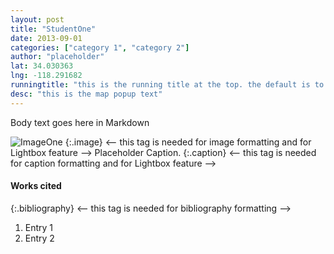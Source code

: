 ```yaml
---
layout: post
title: "StudentOne"
date: 2013-09-01
categories: ["category 1", "category 2"]
author: "placeholder"
lat: 34.030363
lng: -118.291682
runningtitle: "this is the running title at the top. the default is to display the site title, so to activate the running title you will need to uncomment in the post.html layout"
desc: "this is the map popup text"
---
```

Body text goes here in Markdown

![ImageOne](images/boulevardier1)
   {:.image} <-- this tag is needed for image formatting and for Lightbox feature -->
Placeholder Caption.
   {:.caption} <-- this tag is needed for caption formatting and for Lightbox feature -->

#### Works cited

{:.bibliography} <-- this tag is needed for bibliography formatting -->
1. Entry 1
2. Entry 2
